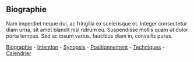 ## Biographie

Nam imperdiet neque dui, ac fringilla ex scelerisque et. Integer consectetur diam urna, sit amet blandit nisl rutrum eu. Suspendisse mollis quam ut dolor porta tempus. Sed ac ipsum varius, faucibus diam in, convallis purus.

[Biographie](01-biographie.md) - [Intention](02-intention.md) - [Synopsis](03-synopsis.md) - [Positionnement](04-positionnement.md) - [Techniques](05-technique.md) - [Calendrier](06-calendrier.md)
